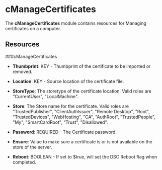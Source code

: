 # cManageCertificates

The **cManageCertificates** module contains resources for Managing certificates on a computer.

## Resources

###cManageCertificates

*   **Thumbprint**: KEY - Thumbprint of the certificate to be imported or removed.

*   **Location**: KEY - Source location of the certificate file.

*   **StoreType**: The storetype of the certificate location.
Valid roles are "CurrentUser", "LocalMachine".

*   **Store**: The Store name for the certificate.
Valid roles are "TrustedPublisher", "ClientAuthIssuer", "Remote Desktop", "Root", "TrustedDevices", "WebHosting", "CA", "AuthRoot", "TrustedPeople", "My", "SmartCardRoot", "Trust", "Disallowed".

*   **Password**: REQUIRED - The Certificate password.

*   **Ensure**: Value to make sure a certificate is or is not available on the store of the server.

*   **Reboot**: BOOLEAN - If set to $true, will set the DSC Reboot flag when completed.